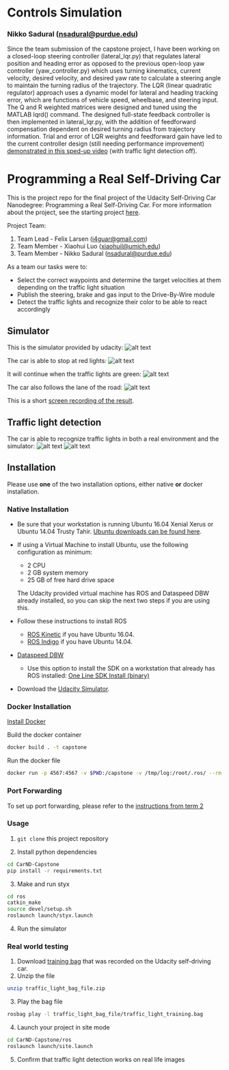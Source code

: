 # Controls Simulation
### Nikko Sadural (nsadural@purdue.edu)

Since the team submission of the capstone project, I have been working on a closed-loop steering controller (lateral_lqr.py) that regulates lateral position and heading error as opposed to the previous open-loop yaw controller (yaw_controller.py) which uses turning kinematics, current velocity, desired velocity, and desired yaw rate to calculate a steering angle to maintain the turning radius of the trajectory. The LQR (linear quadratic regulator) approach uses a dynamic model for lateral and heading tracking error, which are functions of vehicle speed, wheelbase, and steering input. The Q and R weighted matrices were designed and tuned using the MATLAB lqrd() command. The designed full-state feedback controller is then implemented in lateral_lqr.py, with the addition of feedforward compensation dependent on desired turning radius from trajectory information. Trial and error of LQR weights and feedforward gain have led to the current controller design (still needing performance improvement) [demonstrated in this sped-up video](./res/lateral_lqr.mp4) (with traffic light detection off).

# Programming a Real Self-Driving Car

This is the project repo for the final project of the Udacity Self-Driving Car Nanodegree: Programming a Real Self-Driving Car. For more information about the project, see the starting project [here](https://github.com/udacity/CarND-Capstone).

Project Team:
 1. Team Lead - Felix Larsen (i4guar@gmail.com)
 2. Team Member - Xiaohui Luo (xiaohuil@umich.edu)
 3. Team Member - Nikko Sadural (nsadural@purdue.edu)

As a team our tasks were to:
* Select the correct waypoints and determine the target velocities at them depending on the traffic light situation
* Publish the steering, brake and gas input to the Drive-By-Wire module
* Detect the traffic lights and recognize their color to be able to react accordingly 

## Simulator
[//]: # (Image References)

[follow_road]: ./res/follow_road.png "Follow Road"
[green_light_continue]: ./res/green_light_continue.png "Green Light Continue"
[red_light]: ./res/red_light.png "Red Light"
[simulator]: ./res/simulator.png "Simulator"
[traffic_light_sim]: ./res/traffic_light_sim.png "Traffic Light Simulator"
[traffic_light_real]: ./res/traffic_light_real.png "Traffic Light Real World"

This is the simulator provided by udacity:
![alt text][simulator]

The car is able to stop at red lights:
![alt text][red_light]

It will continue when the traffic lights are green:
![alt text][green_light_continue]

The car also follows the lane of the road:
![alt text][follow_road]

This is a short [screen recording of the result](./res/video.mov).

## Traffic light detection

The car is able to recognize traffic lights in both a real environment and the simulator:
![alt text][traffic_light_sim]
![alt text][traffic_light_real]

## Installation

Please use **one** of the two installation options, either native **or** docker installation.

### Native Installation

* Be sure that your workstation is running Ubuntu 16.04 Xenial Xerus or Ubuntu 14.04 Trusty Tahir. [Ubuntu downloads can be found here](https://www.ubuntu.com/download/desktop).
* If using a Virtual Machine to install Ubuntu, use the following configuration as minimum:
  * 2 CPU
  * 2 GB system memory
  * 25 GB of free hard drive space

  The Udacity provided virtual machine has ROS and Dataspeed DBW already installed, so you can skip the next two steps if you are using this.

* Follow these instructions to install ROS
  * [ROS Kinetic](http://wiki.ros.org/kinetic/Installation/Ubuntu) if you have Ubuntu 16.04.
  * [ROS Indigo](http://wiki.ros.org/indigo/Installation/Ubuntu) if you have Ubuntu 14.04.
* [Dataspeed DBW](https://bitbucket.org/DataspeedInc/dbw_mkz_ros)
  * Use this option to install the SDK on a workstation that already has ROS installed: [One Line SDK Install (binary)](https://bitbucket.org/DataspeedInc/dbw_mkz_ros/src/81e63fcc335d7b64139d7482017d6a97b405e250/ROS_SETUP.md?fileviewer=file-view-default)
* Download the [Udacity Simulator](https://github.com/udacity/CarND-Capstone/releases).

### Docker Installation
[Install Docker](https://docs.docker.com/engine/installation/)

Build the docker container
```bash
docker build . -t capstone
```

Run the docker file
```bash
docker run -p 4567:4567 -v $PWD:/capstone -v /tmp/log:/root/.ros/ --rm -it capstone
```

### Port Forwarding
To set up port forwarding, please refer to the [instructions from term 2](https://classroom.udacity.com/nanodegrees/nd013/parts/40f38239-66b6-46ec-ae68-03afd8a601c8/modules/0949fca6-b379-42af-a919-ee50aa304e6a/lessons/f758c44c-5e40-4e01-93b5-1a82aa4e044f/concepts/16cf4a78-4fc7-49e1-8621-3450ca938b77)

### Usage

1. `git clone` this project repository

2. Install python dependencies
```bash
cd CarND-Capstone
pip install -r requirements.txt
```

3. Make and run styx
```bash
cd ros
catkin_make
source devel/setup.sh
roslaunch launch/styx.launch
```
4. Run the simulator

### Real world testing
1. Download [training bag](https://s3-us-west-1.amazonaws.com/udacity-selfdrivingcar/traffic_light_bag_file.zip) that was recorded on the Udacity self-driving car.
2. Unzip the file
```bash
unzip traffic_light_bag_file.zip
```
3. Play the bag file
```bash
rosbag play -l traffic_light_bag_file/traffic_light_training.bag
```
4. Launch your project in site mode
```bash
cd CarND-Capstone/ros
roslaunch launch/site.launch
```
5. Confirm that traffic light detection works on real life images
